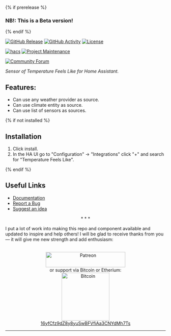{% if prerelease %}
### NB!: This is a Beta version!
{% endif %}

[![GitHub Release][releases-shield]][releases]
[![GitHub Activity][commits-shield]][commits]
[![License][license-shield]][license]

[![hacs][hacs-shield]][hacs]
[![Project Maintenance][maintenance-shield]][user_profile]

[![Community Forum][forum-shield]][forum]

_Sensor of Temperature Feels Like for Home Assistant._

## Features:

- Can use any weather provider as source.
- Can use climate entity as source.
- Can use list of sensors as sources.

{% if not installed %}
## Installation

1. Click install.
1. In the HA UI go to "Configuration" -> "Integrations" click "+" and search for "Temperature Feels Like".

{% endif %}
## Useful Links

- [Documentation][component]
- [Report a Bug][report_bug]
- [Suggest an idea][suggest_idea]

<p align="center">* * *</p>
I put a lot of work into making this repo and component available and updated to inspire and help others! I will be glad to receive thanks from you — it will give me new strength and add enthusiasm:
<p align="center"><br>
<a href="https://www.patreon.com/join/limych?" target="_blank"><img src="http://khrolenok.ru/support_patreon.png" alt="Patreon" width="250" height="48"></a>
<br>or&nbsp;support via Bitcoin or Etherium:<br>
<a href="https://sochain.com/a/mjz640g" target="_blank"><img src="http://khrolenok.ru/support_bitcoin.png" alt="Bitcoin" width="150"><br>
16yfCfz9dZ8y8yuSwBFVfiAa3CNYdMh7Ts</a>
</p>

***

[component]: https://github.com/Limych/ha-temperature-feeling
[commits-shield]: https://img.shields.io/github/commit-activity/y/Limych/ha-temperature-feeling.svg?style=popout
[commits]: https://github.com/Limych/ha-temperature-feeling/commits/master
[hacs-shield]: https://img.shields.io/badge/HACS-Custom-orange.svg?style=popout
[hacs]: https://hacs.xyz
[exampleimg]: example.png
[forum-shield]: https://img.shields.io/badge/community-forum-brightgreen.svg?style=popout
[forum]: https://community.home-assistant.io/t/sensor-of-temperature-feels-like/299063
[license]: https://github.com/Limych/ha-temperature-feeling/blob/main/LICENSE.md
[license-shield]: https://img.shields.io/badge/license-Creative_Commons_BY--NC--SA_License-lightgray.svg?style=popout
[maintenance-shield]: https://img.shields.io/badge/maintainer-Andrey%20Khrolenok%20%40Limych-blue.svg?style=popout
[releases-shield]: https://img.shields.io/github/release/Limych/ha-temperature-feeling.svg?style=popout
[releases]: https://github.com/Limych/ha-temperature-feeling/releases
[releases-latest]: https://github.com/Limych/ha-temperature-feeling/releases/latest
[user_profile]: https://github.com/Limych
[report_bug]: https://github.com/Limych/ha-temperature-feeling/issues/new?template=bug_report.md
[suggest_idea]: https://github.com/Limych/ha-temperature-feeling/issues/new?template=feature_request.md
[contributors]: https://github.com/Limych/ha-temperature-feeling/graphs/contributors
